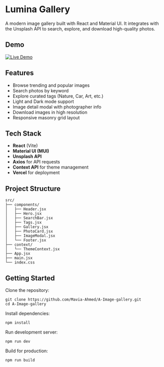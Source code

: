 # Lumina Gallery

A modern image gallery built with React and Material UI. It integrates with the Unsplash API to search, explore, and download high-quality photos.  

## Demo

[![Live Demo](https://img.shields.io/badge/Live%20Demo-Click%20Here-brightgreen)](https://react-js-v3qt.vercel.app/)

## Features

- Browse trending and popular images
- Search photos by keyword
- Explore curated tags (Nature, Car, Art, etc.)
- Light and Dark mode support
- Image detail modal with photographer info
- Download images in high resolution
- Responsive masonry grid layout

## Tech Stack

- **React** (Vite)
- **Material UI (MUI)**  
- **Unsplash API**
- **Axios** for API requests
- **Context API** for theme management
- **Vercel** for deployment

## Project Structure
```
src/
├── components/  
│   ├── Header.jsx  
│   ├── Hero.jsx  
│   ├── SearchBar.jsx  
│   ├── Tags.jsx  
│   ├── Gallery.jsx  
│   ├── PhotoCard.jsx  
│   ├── ImageModal.jsx  
│   └── Footer.jsx  
├── context/  
│   └── ThemeContext.jsx  
├── App.jsx  
├── main.jsx  
└── index.css

```

## Getting Started

Clone the repository:

```
git clone https://github.com/Mavia-Ahmed/A-Image-gallery.git
cd A-Image-gallery
```

Install dependencies:

```
npm install
```

Run development server:

```
npm run dev
```

Build for production:

```
npm run build
```
